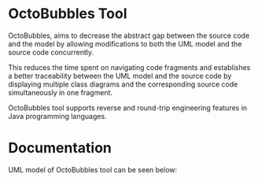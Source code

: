 # OctoBubbles Tool

OctoBubbles, aims to decrease the abstract gap between the source code and the model by allowing modifications to both the UML model and the source code concurrently.

This reduces the time spent on navigating code fragments and establishes a better traceability between the UML model and the source code by displaying multiple class diagrams and the corresponding source code simultaneously in one fragment.

OctoBubbles tool supports reverse and round-trip engineering features in Java programming languages.

# Documentation

UML model of OctoBubbles tool can be seen below:

[uml]: https://www.dropbox.com/s/thgk6a8r58uidk6/uml_diagram_octoBubbles.png "UML model of OctoBubbles"


